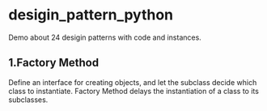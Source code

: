 # desigin_pattern_python
Demo about 24 desigin patterns with code and instances.

## 1.Factory Method
Define an interface for creating objects, and let the subclass decide which class to instantiate. Factory Method delays the instantiation of a class to its subclasses.

